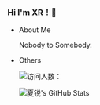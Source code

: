 ### Hi I'm XR！👋

- About Me

  Nobody to Somebody.

- Others
  
  ![访问人数：](https://visitor-badge.glitch.me/badge?page_id=sunhl-y)

  ![夏锐's GitHub Stats](https://github-readme-stats.vercel.app/api?username=sunhl-y&show_icons=true&count_private=true&hide=prs&theme=default_repocard)




